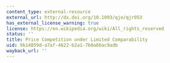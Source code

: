 ```yaml
---
content_type: external-resource
external_url: http://dx.doi.org/10.1093/qje/qjr053
has_external_license_warning: true
license: https://en.wikipedia.org/wiki/All_rights_reserved
status: ''
title: Price Competition under Limited Comparability
uid: 9b14859d-a7af-4622-b2a1-7b0a66ac9adb
wayback_url: ''
---
```

